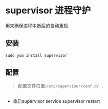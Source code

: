 # supervisor 进程守护

用来确保进程中断后的自动重启

## 安装
```
sudo yum install supervisor
```

## 配置
> 配置文件位置:```/etc/supervisor/conf.d/..```
```

```

- 重启supervisor
    service supervisor restart